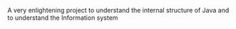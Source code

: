 A very enlightening project to understand the internal structure of Java and to understand the Information system
